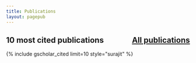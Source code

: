 ```yaml
---
title: Publications 
layout: pagepub
---
```


<div class="grant">

<h2 class="abs"> 10 most cited publications   <a href="./publication" style="float: right; size: small;">   <i class="fa fa-angle-double-right"></i>
 All publications 
 </a> </h2> 

 {% include gscholar_cited limit=10 style="surajit"  %}

</div>